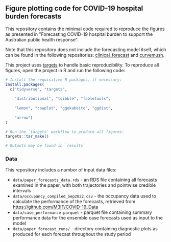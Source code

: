## Figure plotting code for COVID-19 hospital burden forecasts

This repository contains the minimal code required to reproduce the figures as presented in "Forecasting COVID-19 hospital burden to support the Australian public health response".

Note that this repository does not include the forecasting model itself, which can be found in the following repositories: [clinical_forecast](https://github.com/ruarai/clinical_forecasts) and [curvemush](https://github.com/ruarai/curvemush).

This project uses [targets](https://books.ropensci.org/targets/) to handle basic reproducibility. To reproduce all figures, open the project in R and run the following code:

```R
# Install the requisitive R packages, if necessary:
install.packages(
  c("tidyverse", "targets",
    
    "distributional", "tsibble", "fabletools",
    
    "lemon", "cowplot", "ggokabeito", "ggdist", 
    
    "arrow")
)

# Run the `targets` workflow to produce all figures:
targets::tar_make()

# Outputs may be found in `results`
```

### Data

This repository includes a number of input data files:

- `data/paper_forecasts_data.rds` - an RDS file containing all forecasts examined in the paper, with both trajectories and pointwise credible intervals
- `data/occupancy_compiled_Sep2022.csv` - the occupancy data used to calculate the performance of the forecasts, retrieved from https://github.com/M3IT/COVID-19_Data
- `data/case_performance.parquet` - parquet file containing summary performance data for the ensemble case forecasts used as input to the model
- `data/paper_forecast_runs/` - directory containing diagnostic plots as produced for each forecast throughout the study period





